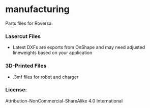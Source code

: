 # manufacturing
Parts files for Roversa.

### Lasercut Files
- Latest DXFs are exports from OnShape and may need adjusted lineweights based on your application

### 3D-Printed Files
- .3mf files for robot and charger


### License: 
Attribution-NonCommercial-ShareAlike 4.0 International
